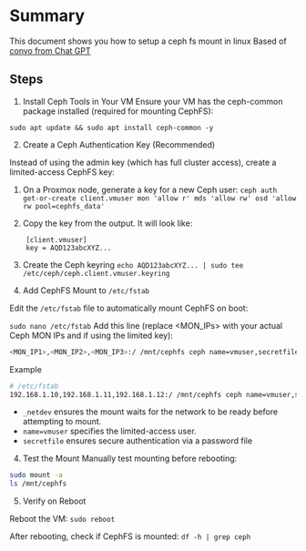 # Summary

This document shows you how to setup a ceph fs mount in linux
Based of [convo from Chat GPT][def] 

## Steps

1. Install Ceph Tools in Your VM
Ensure your VM has the ceph-common package installed (required for mounting CephFS):

`sudo apt update && sudo apt install ceph-common -y`

2. Create a Ceph Authentication Key (Recommended)

Instead of using the admin key (which has full cluster access), create a limited-access CephFS key:

  1. On a Proxmox node, generate a key for a new Ceph user:
    `ceph auth get-or-create client.vmuser mon 'allow r' mds 'allow rw' osd 'allow rw pool=cephfs_data'`

  2. Copy the key from the output. It will look like:
```
    [client.vmuser]
    key = AQD123abcXYZ...
```
  
  3. Create the Ceph keyring
  `echo AQD123abcXYZ... | sudo tee /etc/ceph/ceph.client.vmuser.keyring` 


3. Add CephFS Mount to `/etc/fstab`

Edit the `/etc/fstab` file to automatically mount CephFS on boot:

`sudo nano /etc/fstab`
Add this line (replace <MON_IPs> with your actual Ceph MON IPs and <vmuser> if using the limited key):

```bash
<MON_IP1>,<MON_IP2>,<MON_IP3>:/ /mnt/cephfs ceph name=vmuser,secretfile=/etc/ceph/ceph.client.vmuser.keyring,_netdev 0 2
```

Example

``` bash
# /etc/fstab 
192.168.1.10,192.168.1.11,192.168.1.12:/ /mnt/cephfs ceph name=vmuser,secretfile=/etc/ceph/ceph.client.vmuser.keyring,_netdev 0 2
```

- `_netdev` ensures the mount waits for the network to be ready before attempting to mount.
- `name=vmuser` specifies the limited-access user.
- `secretfile` ensures secure authentication via a password file


4. Test the Mount
Manually test mounting before rebooting:


```bash
sudo mount -a
ls /mnt/cephfs
```

5. Verify on Reboot

Reboot the VM:
`sudo reboot`

After rebooting, check if CephFS is mounted:
`df -h | grep ceph`

<!-- defintions -->

[def]: https://chatgpt.com/share/67d0ad89-0868-8010-a1a7-ffb3a9005dc2
